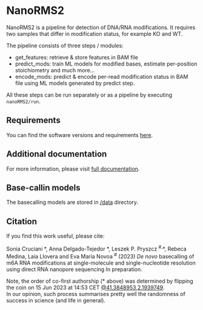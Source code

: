 # NanoRMS2

NanoRMS2 is a pipeline for detection of DNA/RNA modifications.
It requires two samples that differ in modification status, for example KO and WT.

The pipeline consists of three steps / modules:
- get_features: retrieve & store features in BAM file
- predict_mods: train ML models for modified bases, estimate per-position stoichiometry
  and much more...
- encode_mods: predict & encode per-read modification status in BAM file
  using ML models generated by predict step. 

All these steps can be run separately or as a pipeline by executing `nanoRMS2/run`.  

## Requirements
You can find the software versions and requirements [here](./requirements.txt).

## Additional documentation
For more information, please visit 
[full documentation](https://public-docs.crg.es/enovoa/public/lpryszcz/src/nanoRMS2/readthedocs).  

## Base-callin models 
The basecalling models are stored in [/data](/data) directory. 

## Citation

If you find this work useful, please cite:

Sonia Cruciani \*, 
Anna Delgado-Tejedor \*,
Leszek P. Pryszcz <sup>#,</sup>\*,
Rebeca Medina, Laia Llovera and Eva Maria Novoa <sup>#</sup>
(2023)
*De novo* basecalling of m6A RNA modifications at single-molecule and single-nucleotide resolution using direct RNA nanopore sequencing
In preparation.

Note, the order of co-first authorship (\* above) was determined
by flipping the coin on 15 Jun 2023 at 14:53 CET
[@41.3848953,2.1939749](https://www.google.com/maps?q=loc:41.3848953,2.1939749).  
In our opinion, such process summarises pretty well
the randomness of success in science (and life in general). 
